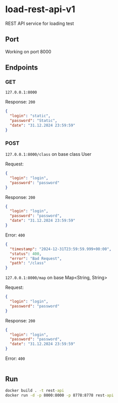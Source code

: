 # load-rest-api-v1
REST API service for loading test

## Port
Working on port 8000 

## Endpoints
### GET
`127.0.0.1:8000`

Response: `200`

```json
{
  "login": "static",
  "password": "Static",
  "date": "31.12.2024 23:59:59"
}
```
### POST
`127.0.0.1:8000/class` on base class User

Request:
```json
{
  "login": "login",
  "password": "password"
}
```

Response: `200`

```json
{
  "login": "login",
  "password": "password",
  "date": "31.12.2024 23:59:59"
}
```

Error: `400`

```json
{
  "timestamp": "2024-12-31T23:59:59.999+00:00",
  "status": 400,
  "error": "Bad Request",
  "path": "/class"
}
```

`127.0.0.1:8000/map` on base Map<String, String>

Request:
```json
{
  "login": "login",
  "password": "password"
}
```

Response: `200`

```json
{
  "login": "login",
  "password": "password",
  "date": "31.12.2024 23:59:59"
}
```

Error: `400`

```json
```

## Run
```cmd
docker build . -t rest-api
docker run -d -p 8000:8000 -p 8778:8778 rest-api
```